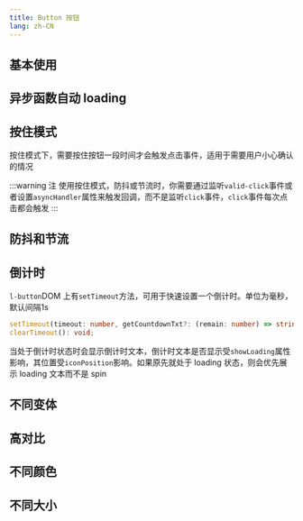 ```yaml
---
title: Button 按钮
lang: zh-CN
---
```


## 基本使用

<!-- @Code:basicUsage -->

## 异步函数自动 loading

<!-- @Code:autoLoading -->

## 按住模式

按住模式下，需要按住按钮一段时间才会触发点击事件，适用于需要用户小心确认的情况

<!-- @Code:holdOnMode -->

:::warning 注
使用按住模式，防抖或节流时，你需要通过监听`valid-click`事件或者设置`asyncHandler`属性来触发回调，而不是监听`click`事件，`click`事件每次点击都会触发
:::

## 防抖和节流

<!-- @Code:debounce -->

## 倒计时

`l-button`DOM 上有`setTimeout`方法，可用于快速设置一个倒计时。单位为毫秒，默认间隔1s

```ts
setTimeout(timeout: number, getCountdownTxt?: (remain: number) => string, interval?: number): void;
clearTimeout(): void;
```

当处于倒计时状态时会显示倒计时文本，倒计时文本是否显示受`showLoading`属性影响，其位置受`iconPosition`影响。如果原先就处于 loading 状态，则会优先展示 loading 文本而不是 spin

<!-- @Code:countdown -->

## 不同变体

<!-- @Code:differentVariants -->

## 高对比

<!-- @Code:highContrast -->

## 不同颜色

<!-- @Code:differentColors -->

## 不同大小

<!-- @Code:differentSizes -->

<!-- @Code:_devWithIcons -->
